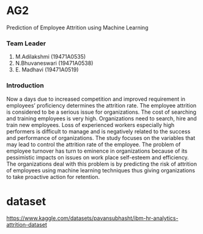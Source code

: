 # AG2
Prediction of Employee Attrition using Machine Learning

### Team Leader
1. M.Adilakshmi (19471A0535)
2. N.Bhuvaneswari (19471A0538)
3. E. Madhavi (19471A0519)

### Introduction
Now a days due to increased competition and improved requirement in employees’
proficiency determines the attrition rate. The employee attrition is considered to be a serious
issue for organizations. The cost of searching and training employees is very high. Organizations
need to search, hire and train new employees. Loss of experienced workers especially high
performers is difficult to manage and is negatively related to the success and performance of
organizations. The study focuses on the variables that may lead to control the attrition rate of the
employee. The problem of employee turnover has turn to eminence in organizations because of
its pessimistic impacts on issues on work place self-esteem and efficiency. The organizations
deal with this problem is by predicting the risk of attrition of employees using machine learning
techniques thus giving organizations to take proactive action for retention.
 # dataset
 https://www.kaggle.com/datasets/pavansubhasht/ibm-hr-analytics-attrition-dataset


